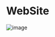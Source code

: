 # WebSite
![image](https://github.com/HShaoEn/Backend/assets/152255638/e1cf4ddb-3114-43cd-9cf4-1d85fb854079)

